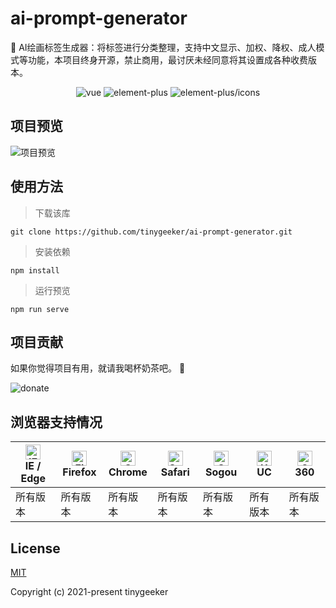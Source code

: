 # ai-prompt-generator
🌈 AI绘画标签生成器：将标签进行分类整理，支持中文显示、加权、降权、成人模式等功能，本项目终身开源，禁止商用，最讨厌未经同意将其设置成各种收费版本。

<p align="center">
  <img src="https://img.shields.io/badge/vue->=3.2.13-ff69b4.svg" alt="vue">
  <img src="https://img.shields.io/badge/elementplus->=2.2.2-6bb59a.svg" alt="element-plus">
  <img src="https://img.shields.io/badge/elementplus/icons->=0.0.11-brightgreen.svg" alt="element-plus/icons">
</p>

## 项目预览
![项目预览](https://tinygeeker.github.io/assets/imgs/ai-prompt-generator.png)

## 使用方法

> 下载该库
```
git clone https://github.com/tinygeeker/ai-prompt-generator.git
```

> 安装依赖
```
npm install
```

> 运行预览
```
npm run serve
```

## 项目贡献

如果你觉得项目有用，就请我喝杯奶茶吧。 :tropical_drink:

![donate](https://tinygeeker.github.io/u/pay/zuhe.jpg)

## 浏览器支持情况

| [<img src="https://tinygeeker.github.io/assets/svg/ie.svg" alt="IE / Edge" width="24px" height="24px" />](https://godban.github.io/browsers-support-badges/)</br>IE / Edge | [<img src="https://tinygeeker.github.io/assets/svg/firefox.svg" alt="Firefox" width="24px" height="24px" />](https://godban.github.io/browsers-support-badges/)</br>Firefox | [<img src="https://tinygeeker.github.io/assets/svg/chrome.svg" alt="Chrome" width="24px" height="24px" />](https://godban.github.io/browsers-support-badges/)</br>Chrome | [<img src="https://tinygeeker.github.io/assets/svg/safari.svg" alt="Safari" width="24px" height="24px" />](https://godban.github.io/browsers-support-badges/)</br>Safari | [<img src="https://tinygeeker.github.io/assets/svg/sogou.svg" alt="Sogou" width="24px" height="24px" />](https://godban.github.io/browsers-support-badges/)</br>Sogou | [<img src="https://tinygeeker.github.io/assets/svg/uc.svg" alt="UC" width="24px" height="24px" />](https://godban.github.io/browsers-support-badges/)</br>UC | [<img src="https://tinygeeker.github.io/assets/svg/360.svg" alt="360" width="24px" height="24px" />](https://godban.github.io/browsers-support-badges/)</br>360 |
| --------- | --------- | --------- | --------- | --------- | --------- | --------- |
| 所有版本 | 所有版本 | 所有版本 | 所有版本 | 所有版本 | 所有版本 | 所有版本 |

## License

[MIT](https://github.com/tinygeeker/navigation-site/blob/main/LICENSE)

Copyright (c) 2021-present tinygeeker
